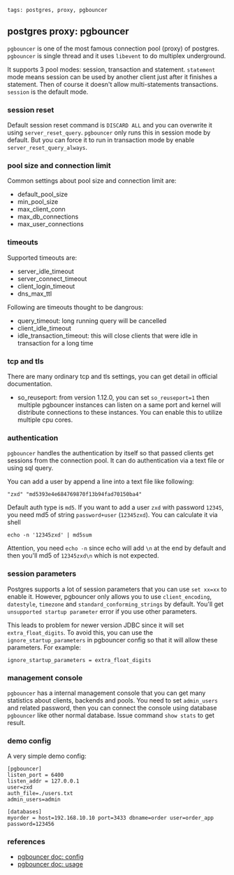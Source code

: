 ```metadata
tags: postgres, proxy, pgbouncer
```

## postgres proxy: pgbouncer
`pgbouncer` is one of the most famous connection pool (proxy) of postgres. `pgbouncer`
 is single thread and it uses `libevent` to do multiplex underground.

It supports 3 pool modes: session, transaction and statement. `statement` mode means
 session can be used by another client just after it finishes a statement. Then of
 course it doesn't allow multi-statements transactions. `session` is the default mode.

### session reset
Default session reset command is `DISCARD ALL` and you can overwrite it using
 `server_reset_query`. `pgbouncer` only runs this in session mode by default.
 But you can force it to run in transaction mode by enable `server_reset_query_always`.

### pool size and connection limit
Common settings about pool size and connection limit are:

- default_pool_size
- min_pool_size
- max_client_conn
- max_db_connections
- max_user_connections

### timeouts
Supported timeouts are:

- server_idle_timeout
- server_connect_timeout
- client_login_timeout
- dns_max_ttl

Following are timeouts thought to be dangrous:

- query_timeout: long running query will be cancelled
- client_idle_timeout
- idle_transaction_timeout: this will close clients that were idle in transaction for a long time

### tcp and tls
There are many ordinary tcp and tls settings, you can get detail in official
 documentation.

- so_reuseport: from version 1.12.0, you can set `so_reuseport=1` then multiple pgbouncer
 instances can listen on a same port and kernel will distribute connections to these
 instances. You can enable this to utilize multiple cpu cores.

### authentication
`pgbouncer` handles the authentication by itself so that passed clients get sessions from
 the connection pool. It can do authentication via a text file or using sql query.

You can add a user by append a line into a text file like following:

    "zxd" "md5393e4e684769870f13b94fad70150ba4"

Default auth type is `md5`. If you want to add a user `zxd` with password `12345`, you need
 md5 of string `password+user` (`12345zxd`). You can calculate it via shell

    echo -n '12345zxd' | md5sum

Attention, you need `echo -n` since echo will add `\n` at the end by default and then you'll
 md5 of `12345zxd\n` which is not expected.

### session parameters
Postgres supports a lot of session parameters that you can use `set xx=xx` to enable it.
 However, pgbouncer only allows you to use `client_encoding`, `datestyle`, `timezone` and
 `standard_conforming_strings` by default. You'll get `unsupported startup parameter` error
 if you use other parameters.

This leads to problem for newer version JDBC since it will set `extra_float_digits`. To
 avoid this, you can use the `ignore_startup_parameters` in pgbouncer config so that it
 will allow these parameters. For example:

    ignore_startup_parameters = extra_float_digits

### management console
`pgbouncer` has a internal management console that you can get many statistics about
 clients, backends and pools. You need to set `admin_users` and related password, then
 you can connect the console using database `pgbouncer` like other normal database. Issue
 command `show stats` to get result.

### demo config
A very simple demo config:

```
[pgbouncer]
listen_port = 6400
listen_addr = 127.0.0.1
user=zxd
auth_file=./users.txt
admin_users=admin

[databases]
myorder = host=192.168.10.10 port=3433 dbname=order user=order_app password=123456
```

### references
- [pgbouncer doc: config](https://www.pgbouncer.org/config.html)
- [pgbouncer doc: usage](https://www.pgbouncer.org/usage.html)
